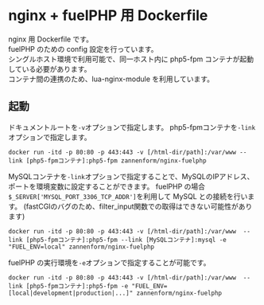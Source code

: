 # nginx + fuelPHP 用 Dockerfile

nginx 用 Dockerfile です。  
fuelPHP のための config 設定を行っています。  
シングルホスト環境で利用可能で、同一ホスト内に php5-fpm コンテナが起動している必要があります。  
コンテナ間の連携のため、lua-nginx-module を利用しています。

## 起動

ドキュメントルートを`-v`オプションで指定します。
php5-fpmコンテナを`-link`オプションで指定します。

    docker run -itd -p 80:80 -p 443:443 -v [/html-dir/path]:/var/www --link [php5-fpmコンテナ]:php5-fpm zannenform/nginx-fuelphp

MySQLコンテナを`-link`オプションで指定することで、MySQLのIPアドレス、ポートを環境変数に設定することができます。
fuelPHP の場合`$_SERVER['MYSQL_PORT_3306_TCP_ADDR']`を利用して MySQL との接続を行います。
(fastCGIのバグのため、filter_input関数での取得はできない可能性があります)

    docker run -itd -p 80:80 -p 443:443 -v [/html-dir/path]:/var/www  --link [php5-fpmコンテナ]:php5-fpm --link [MySQLコンテナ]:mysql -e "FUEL_ENV=local" zannenform/nginx-fuelphp

fuelPHP の実行環境を`-e`オプションで指定することが可能です。

    docker run -itd -p 80:80 -p 443:443 -v [/html-dir/path]:/var/www  --link [php5-fpmコンテナ]:php5-fpm -e "FUEL_ENV=[local|development|production|...]" zannenform/nginx-fuelphp

